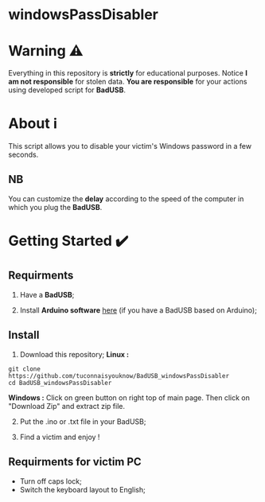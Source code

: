# windowsPassDisabler
# Warning ⚠️
Everything in this repository is **strictly** for educational purposes. Notice **I am not responsible** for stolen data. **You are responsible** for your actions using developed script for **BadUSB**.
# About ℹ️
This script allows you to disable your victim's Windows password in a few seconds.
## NB
You can customize the **delay** according to the speed of the computer in which you plug the **BadUSB**.
# Getting Started ✔️
## Requirments
1. Have a **BadUSB**;

2. Install **Arduino software** [here](https://www.arduino.cc/en/software) (if you have a BadUSB based on Arduino);
## Install
1. Download this repository;
**Linux :**
```
git clone https://github.com/tuconnaisyouknow/BadUSB_windowsPassDisabler
cd BadUSB_windowsPassDisabler
```
**Windows :** Click on green button on right top of main page. Then click on "Download Zip" and extract zip file.

2. Put the .ino or .txt file in your BadUSB;

3. Find a victim and enjoy !
## Requirments for victim PC
* Turn off caps lock;
* Switch the keyboard layout to English;

